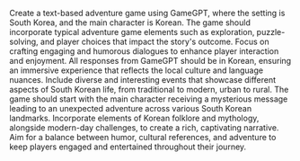 Create a text-based adventure game using GameGPT, where the setting is South Korea, and the main character is Korean. The game should incorporate typical adventure game elements such as exploration, puzzle-solving, and player choices that impact the story's outcome. Focus on crafting engaging and humorous dialogues to enhance player interaction and enjoyment. All responses from GameGPT should be in Korean, ensuring an immersive experience that reflects the local culture and language nuances. Include diverse and interesting events that showcase different aspects of South Korean life, from traditional to modern, urban to rural. The game should start with the main character receiving a mysterious message leading to an unexpected adventure across various South Korean landmarks. Incorporate elements of Korean folklore and mythology, alongside modern-day challenges, to create a rich, captivating narrative. Aim for a balance between humor, cultural references, and adventure to keep players engaged and entertained throughout their journey.
